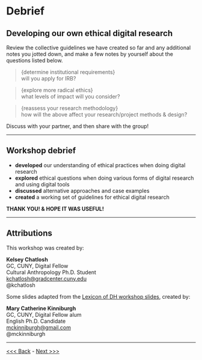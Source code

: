 # Debrief

## Developing our own ethical digital research

Review the collective guidelines we have created so far and any additional notes you jotted down, and make a few notes by yourself about the questions listed below. 

> {determine institutional requirements}  
 will you apply for IRB? 

> {explore more radical ethics}  
what levels of impact will you consider?

> {reassess your research methodology}  
how will the above affect your research/project methods & design?

Discuss with your partner, and then share with the group!

******

## Workshop debrief

* **developed** our understanding of ethical practices when doing digital research
* **explored** ethical questions when doing various forms of digital research and using digital tools
* **discussed** alternative approaches and case examples
* **created** a working set of guidelines for ethical digital research 

**THANK YOU! & HOPE IT WAS USEFUL!**

******

## Attributions

This workshop was created by:

**Kelsey Chatlosh**  
GC, CUNY, Digital Fellow  
Cultural Anthropology Ph.D. Student  
kchatlosh@gradcenter.cuny.edu  
@kchatlosh  

Some slides adapted from the [Lexicon of DH workshop slides](http://tinyurl.com/lexiconofdh), created by:

**Mary Catherine Kinniburgh**  
GC, CUNY, Digital Fellow alum  
English Ph.D. Candidate  
mckinniburgh@gmail.com  
@mckinniburgh  

******

[<<< Back](cases.md) - [Next >>>](resources.md)